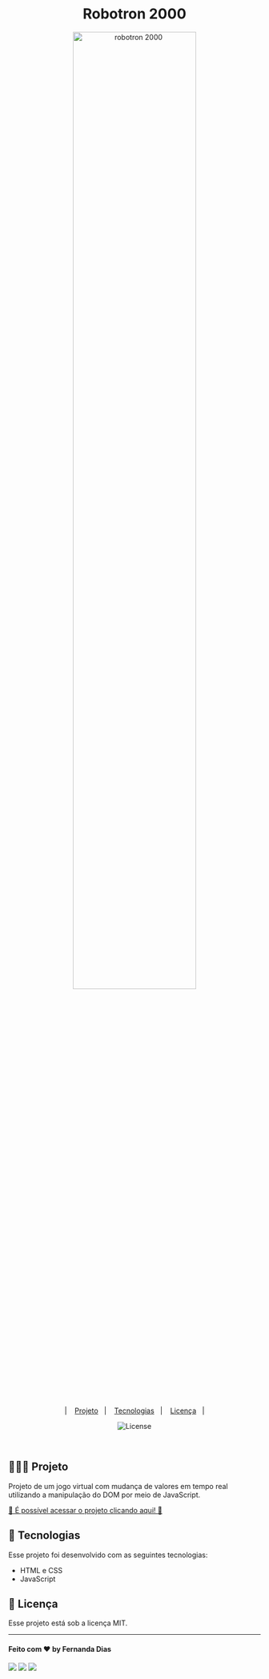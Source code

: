 ﻿<h1 align="center"> Robotron 2000 </h1>

<p align="center">
  <img alt="robotron 2000" src=".github/preview.png" width="70%">
</p>

<p align="center">
  &nbsp;&nbsp;&nbsp;|&nbsp;&nbsp;&nbsp;
      <a href="#-projeto">Projeto</a>&nbsp;&nbsp;&nbsp;|&nbsp;&nbsp;&nbsp;
  <a href="#-tecnologias">Tecnologias</a>&nbsp;&nbsp;&nbsp;|&nbsp;&nbsp;&nbsp;
  <a href="#memo-licença">Licença</a>&nbsp;&nbsp;&nbsp;|&nbsp;&nbsp;&nbsp;
</p>

<p align="center">
  <img alt="License" src="https://img.shields.io/static/v1?label=license&message=MIT&color=49AA26&labelColor=000000">
</p>
<br>

## 👩🏻‍💻 Projeto
<p>
Projeto de um jogo virtual com mudança de valores em tempo real utilizando a manipulação do DOM por meio de JavaScript.
</p>

[🔗 É possível acessar o projeto clicando aqui! 🤖](https://robotron2000-peach.vercel.app/)

## 🚀 Tecnologias

Esse projeto foi desenvolvido com as seguintes tecnologias:

- HTML e CSS
- JavaScript

## :memo: Licença

Esse projeto está sob a licença MIT.

---
#### Feito com ♥ by Fernanda Dias
<div>
<p align="left">
<a href="https://www.linkedin.com/in/fernandadiasme" target="_blank"><img src="https://img.shields.io/badge/-LinkedIn-%230077B5?style=for-the-badge&logo=linkedin&logoColor=white" target="_blank"></a>  
<a href = "mailto:fernandadias.dev@gmail.com"><img src="https://img.shields.io/badge/-Gmail-%23333?style=for-the-badge&logo=gmail&logoColor=white" target="_blank"></a>
<a href="https://instagram.com/ferandadias" target="_blank"><img src="https://img.shields.io/badge/-Instagram-%23E4405F?style=for-the-badge&logo=instagram&logoColor=white" target="_blank"></a>
</div>
